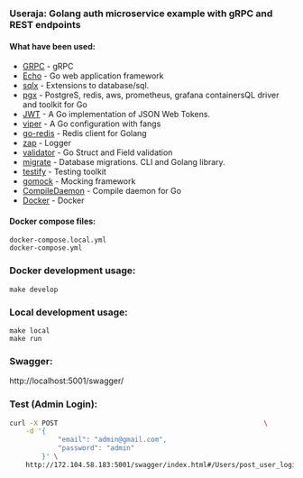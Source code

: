 ### Useraja: Golang auth microservice example with gRPC and REST endpoints

#### What have been used:
* [GRPC](https://grpc.io/) - gRPC
* [Echo](https://github.com/labstack/echo) - Go web application framework
* [sqlx](https://github.com/jmoiron/sqlx) - Extensions to database/sql.
* [pgx](https://github.com/jackc/pgx) - PostgreS, redis, aws, prometheus, grafana containersQL driver and toolkit for Go
* [JWT](https://github.com/golang-jwt/jwt) - A Go implementation of JSON Web Tokens.
* [viper](https://github.com/spf13/viper) - A Go configuration with fangs
* [go-redis](https://github.com/go-redis/redis) - Redis client for Golang
* [zap](https://github.com/uber-go/zap) - Logger
* [validator](https://github.com/go-playground/validator) - Go Struct and Field validation
* [migrate](https://github.com/golang-migrate/migrate) - Database migrations. CLI and Golang library.
* [testify](https://github.com/stretchr/testify) - Testing toolkit
* [gomock](https://github.com/golang/mock) - Mocking framework
* [CompileDaemon](https://github.com/githubnemo/CompileDaemon) - Compile daemon for Go
* [Docker](https://www.docker.com/) - Docker

#### Docker compose files:
    docker-compose.local.yml
    docker-compose.yml

### Docker development usage:
    make develop

### Local development usage:
    make local
    make run

### Swagger:

http://localhost:5001/swagger/

### Test (Admin Login):

```sh
curl -X POST                                                   \
    -d '{
        	"email": "admin@gmail.com",
        	"password": "admin"
        }' \
    http://172.104.58.183:5001/swagger/index.html#/Users/post_user_login
```

